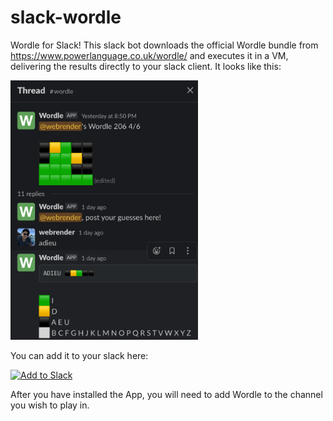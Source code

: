 # slack-wordle

Wordle for Slack! This slack bot downloads the official Wordle bundle from https://www.powerlanguage.co.uk/wordle/ and executes it in a VM, delivering the results directly to your slack client.  It looks like this:

<img src="screenshot.png" width="300"/>

You can add it to your slack here:

<a href="https://slack.com/oauth/v2/authorize?client_id=2316646368.2948733391056&scope=channels:history,chat:write,commands,users:read&user_scope="><img alt="Add to Slack" height="40" width="139" src="https://platform.slack-edge.com/img/add_to_slack.png" srcSet="https://platform.slack-edge.com/img/add_to_slack.png 1x, https://platform.slack-edge.com/img/add_to_slack@2x.png 2x" /></a>

After you have installed the App, you will need to add Wordle to the channel you wish to play in.
